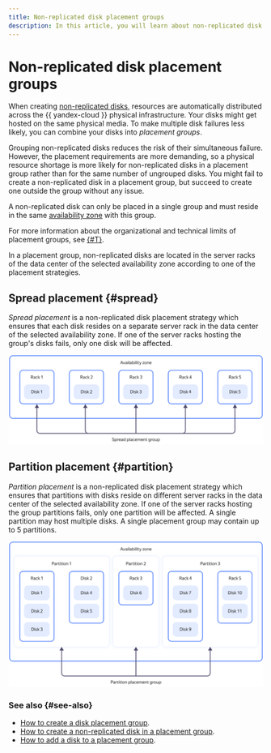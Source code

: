 ```yaml
---
title: Non-replicated disk placement groups
description: In this article, you will learn about non-replicated disk placement groups and strategies.
---
```


# Non-replicated disk placement groups


When creating [non-replicated disks](disk.md#disks_types), resources are automatically distributed across the {{ yandex-cloud }} physical infrastructure. Your disks might get hosted on the same physical media. To make multiple disk failures less likely, you can combine your disks into _placement groups_.

Grouping non-replicated disks reduces the risk of their simultaneous failure. However, the placement requirements are more demanding, so a physical resource shortage is more likely for non-replicated disks in a placement group rather than for the same number of ungrouped disks. You might fail to create a non-replicated disk in a placement group, but succeed to create one outside the group without any issue.

A non-replicated disk can only be placed in a single group and must reside in the same [availability zone](../../overview/concepts/geo-scope.md) with this group.

For more information about the organizational and technical limits of placement groups, see [{#T}](../concepts/limits.md).

In a placement group, non-replicated disks are located in the server racks of the data center of the selected availability zone according to one of the placement strategies.

## Spread placement {#spread}

_Spread placement_ is a non-replicated disk placement strategy which ensures that each disk resides on a separate server rack in the data center of the selected availability zone. If one of the server racks hosting the group's disks fails, only one disk will be affected.

![placement-groups-disk-spread](../../_assets/compute/placement-groups-disk-spread.svg)

## Partition placement {#partition}

_Partition placement_ is a non-replicated disk placement strategy which ensures that partitions with disks reside on different server racks in the data center of the selected availability zone. If one of the server racks hosting the group partitions fails, only one partition will be affected. A single partition may host multiple disks. A single placement group may contain up to 5 partitions.

![placement-groups-disk-partition](../../_assets/compute/placement-groups-disk-partition.svg)

### See also {#see-also}

* [How to create a disk placement group](../operations/disk-placement-groups/create.md).
* [How to create a non-replicated disk in a placement group](../operations/disk-create/nonreplicated.md#nr-disk-in-group).
* [How to add a disk to a placement group](../operations/disk-placement-groups/add-disk.md).